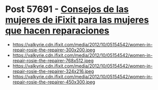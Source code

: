 # Post 57691 - [Consejos de las mujeres de iFixit para las mujeres que hacen reparaciones](https://www.ifixit.com/News/57691/consejos-de-las-mujeres-de-ifixit-para-las-mujeres-que-hacen-reparaciones)

- https://valkyrie.cdn.ifixit.com/media/2012/10/05154542/women-in-repair-rosie-the-repairer-300x200.jpeg
- https://valkyrie.cdn.ifixit.com/media/2012/10/05154542/women-in-repair-rosie-the-repairer-768x512.jpeg
- https://valkyrie.cdn.ifixit.com/media/2012/10/05154542/women-in-repair-rosie-the-repairer-324x216.jpeg
- https://valkyrie.cdn.ifixit.com/media/2012/10/05154542/women-in-repair-rosie-the-repairer-450x300.jpeg
